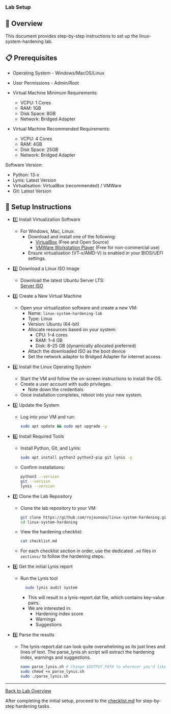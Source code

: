 ### Lab Setup

## 📖 Overview
This document provides step-by-step instructions to set up the linux-system-hardening lab. 

## 📋 Prerequisites

- Operating System - Windows/MacOS/Linux
- User Permissions - Admin/Root 

- Virtual Machine Minimum Requirements:
    - VCPU: 1 Cores
    - RAM: 1GB 
    - Disk Space: 8GB
    - Network: Bridged Adapter

- Virtual Machine Recommended Requirements:
    - VCPU: 4 Cores 
    - RAM: 4GB 
    - Disk Space: 25GB
    - Network: Bridged Adapter

Software Version:
- Python: 13-x
- Lynis: Latest Version
- Virtualisation: VirtualBox (recommended) / VMWare
- Git: Latest Version

## 🚀 Setup Instructions

- 1️⃣ Install Virtualization Software  
  - For Windows, Mac, Linux:  
    - Download and install one of the following:  
      - [VirtualBox](https://www.virtualbox.org/wiki/Downloads) (Free and Open Source)  
      - [VMWare Workstation Player](https://www.vmware.com/products/workstation-player.html) (Free for non-commercial use)  
    - Ensure virtualisation (VT-x/AMD-V) is enabled in your BIOS/UEFI settings.

- 2️⃣ Download a Linux ISO Image  
  - Download the latest Ubuntu Server LTS:  
    [Server ISO](https://ubuntu.com/download/server)

- 3️⃣ Create a New Virtual Machine  
  - Open your virtualization software and create a new VM:  
    - Name: `linux-system-hardening-lab`  
    - Type: Linux  
    - Version: Ubuntu (64-bit)  
    - Allocate resources based on your system:  
      - CPU: 1–4 cores  
      - RAM: 1–4 GB  
      - Disk: 8–25 GB (dynamically allocated preferred)  
    - Attach the downloaded ISO as the boot device  
    - Set the network adapter to Bridged Adapter for internet access

- 4️⃣ Install the Linux Operating System  
  - Start the VM and follow the on-screen instructions to install the OS.  
  - Create a user account with sudo privileges.  
    - Note down the credentials   
  - Once installation completes, reboot into your new system.

- 5️⃣ Update the System  
  - Log into your VM and run:  
    ```bash
    sudo apt update && sudo apt upgrade -y
    ```

- 6️⃣ Install Required Tools  
  - Install Python, Git, and Lynis:  
    ```bash
    sudo apt install python3 python3-pip git lynis -y
    ```  
  - Confirm installations:  
    ```bash
    python3 --version
    git --version
    lynis --version
    ```

- 7️⃣ Clone the Lab Repository  
  - Clone the lab repository to your VM:  
    ```bash
    git clone https://github.com/rojounooo/linux-system-hardening.git
    cd linux-system-hardening
    ```  
  - View the hardening checklist:  
    ```bash
    cat checklist.md
    ```  
  - For each checklist section in order, use the dedicated `.md` files in `sections/` to follow the hardening steps.

- 8️⃣ Get the initial Lynis report

  - Run the Lynis tool 
    ```bash 
      sudo lynis audit system
    ```
    - This will result in a lynis-report.dat file, which contains key-value pairs. 
    - We are interested in:
      - Hardening index score 
      - Warnings
      - Suggestions

- 9️⃣ Parse the results
  
  - The lynis-report.dat can look quite overwhelming as its just lines and lines of text. The parse_lynis.sh script will extract the hardening index, warnings and suggestions.
    ```bash 
    nano parse_lynis.sh # Change $OUTPUT_PATH to wherever you'd like to store the parsed file.
    sudo chmod +x parse_lynis.sh 
    sudo ./parse_lynis.sh
    ```


---

[Back to Lab Overview](../README.md)

After completing the initial setup, proceed to the [checklist.md](../checklist.md) for step-by-step hardening tasks.
